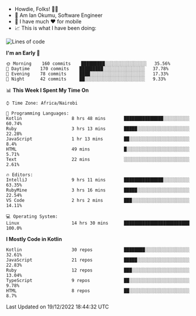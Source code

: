 
* Howdie, Folks! 👋🤓
* 🤪 Am Ian Okumu, Software Engineer
* 📱 I have much ❤️ for mobile
* 📈 This is what I have been doing:
  
<!-- <a href="https://otsembo.github.io/OtsemboPortfolio/" style="margin-right:.5%; margin-top=.5%;">
  <img align="center" src="https://github-readme-stats.vercel.app/api/top-langs/?username=otsembo&layout=compact" />
</a> -->

<!--START_SECTION:waka-->
![Lines of code](https://img.shields.io/badge/From%20Hello%20World%20I%27ve%20Written-833%20Thousand%20lines%20of%20code-blue)

**I'm an Early 🐤** 

```text
🌞 Morning    160 commits    █████████░░░░░░░░░░░░░░░░   35.56% 
🌆 Daytime    170 commits    █████████░░░░░░░░░░░░░░░░   37.78% 
🌃 Evening    78 commits     ████░░░░░░░░░░░░░░░░░░░░░   17.33% 
🌙 Night      42 commits     ██░░░░░░░░░░░░░░░░░░░░░░░   9.33%

```


📊 **This Week I Spent My Time On** 

```text
⌚︎ Time Zone: Africa/Nairobi

💬 Programming Languages: 
Kotlin                   8 hrs 48 mins       ███████████████░░░░░░░░░░   60.74% 
Ruby                     3 hrs 13 mins       █████░░░░░░░░░░░░░░░░░░░░   22.28% 
JavaScript               1 hr 13 mins        ██░░░░░░░░░░░░░░░░░░░░░░░   8.4% 
HTML                     49 mins             █░░░░░░░░░░░░░░░░░░░░░░░░   5.71% 
Text                     22 mins             ░░░░░░░░░░░░░░░░░░░░░░░░░   2.61%

🔥 Editors: 
IntelliJ                 9 hrs 11 mins       ███████████████░░░░░░░░░░   63.35% 
RubyMine                 3 hrs 16 mins       █████░░░░░░░░░░░░░░░░░░░░   22.54% 
VS Code                  2 hrs 2 mins        ███░░░░░░░░░░░░░░░░░░░░░░   14.11%

💻 Operating System: 
Linux                    14 hrs 30 mins      █████████████████████████   100.0%

```

**I Mostly Code in Kotlin** 

```text
Kotlin                   30 repos            ████████░░░░░░░░░░░░░░░░░   32.61% 
JavaScript               21 repos            █████░░░░░░░░░░░░░░░░░░░░   22.83% 
Ruby                     12 repos            ███░░░░░░░░░░░░░░░░░░░░░░   13.04% 
TypeScript               9 repos             ██░░░░░░░░░░░░░░░░░░░░░░░   9.78% 
HTML                     8 repos             ██░░░░░░░░░░░░░░░░░░░░░░░   8.7%

```



 Last Updated on 19/12/2022 18:44:32 UTC
<!--END_SECTION:waka-->

<br />
<br />
<br />
<br />
<br />
  
  </div>
<!---
otsembo/otsembo is a ✨ special ✨ repository because its `README.md` (this file) appears on your GitHub profile.
You can click the Preview link to take a look at your changes.
--->
